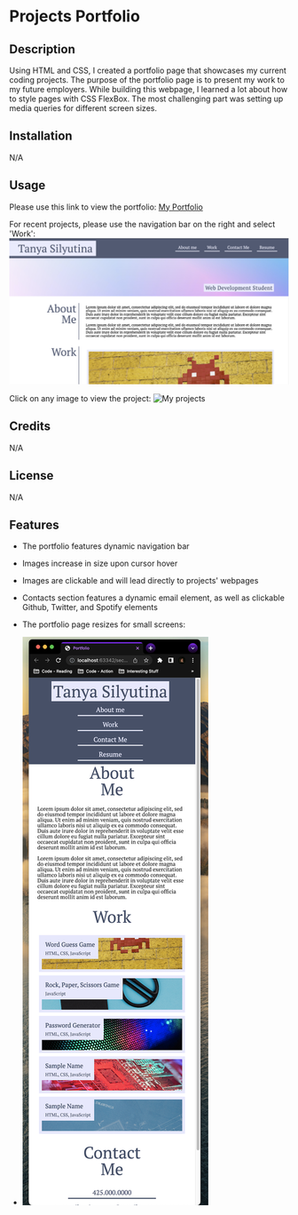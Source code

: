 # Projects Portfolio

## Description

Using HTML and CSS, I created a portfolio page that showcases my current coding projects.
The purpose of the portfolio page is to present my work to my future employers.
While building this webpage, I learned a lot about how to style pages with CSS FlexBox.
The most challenging part was setting up media queries for different screen sizes.

## Installation

N/A

## Usage

Please use this link to view the portfolio: [My Portfolio](https://tanyasilyutina.github.io/portfolio/)

For recent projects, please use the navigation bar on the right and select 'Work':
![Nav Bar](assets/Screenshot%202023-04-03%20at%205.52.25%20PM.png)

Click on any image to view the project:
![My projects](assets/Screenshot%202023-04-03%20at%205.48.53%20PM.png)

## Credits

N/A

## License

N/A

## Features

* The portfolio features dynamic navigation bar
* Images increase in size upon cursor hover
* Images are clickable and will lead directly to projects' webpages
* Contacts section features a dynamic email element, as well as clickable Github, Twitter, and Spotify elements
* The portfolio page resizes for small screens:

* ![Portfolio Phone View](assets/Screenshot%202023-04-03%20at%206.45.41%20PM.png)
